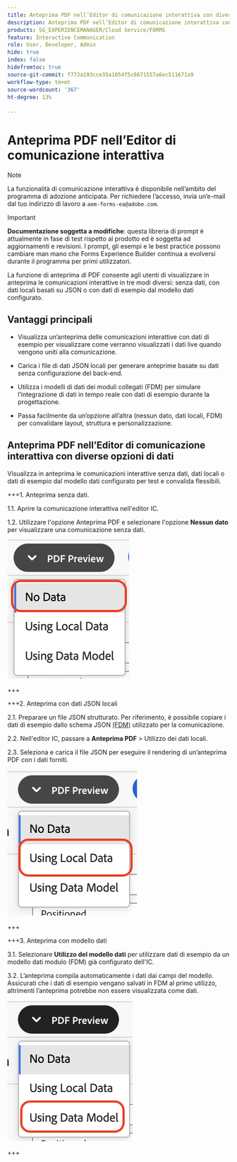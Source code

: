 ```yaml
---
title: Anteprima PDF nell’Editor di comunicazione interattiva con diverse opzioni di dati
description: Anteprima PDF nell’Editor di comunicazione interattiva con diverse opzioni di dati per visualizzare in anteprima le comunicazioni interattive in tre modi diversi.
products: SG_EXPERIENCEMANAGER/Cloud Service/FORMS
feature: Interactive Communication
role: User, Developer, Admin
hide: true
index: false
hidefromtoc: true
source-git-commit: f772a193cce35a1054f5c6671557a6ec511671a9
workflow-type: tm+mt
source-wordcount: '367'
ht-degree: 13%

---
```



# Anteprima PDF nell’Editor di comunicazione interattiva

>[!NOTE]
>
> La funzionalità di comunicazione interattiva è disponibile nell’ambito del programma di adozione anticipata. Per richiedere l’accesso, invia un’e-mail dal tuo indirizzo di lavoro a `aem-forms-ea@adobe.com`.

>[!IMPORTANT]
>
> **Documentazione soggetta a modifiche**: questa libreria di prompt è attualmente in fase di test rispetto al prodotto ed è soggetta ad aggiornamenti e revisioni. I prompt, gli esempi e le best practice possono cambiare man mano che Forms Experience Builder continua a evolversi durante il programma per primi utilizzatori.

La funzione di anteprima di PDF consente agli utenti di visualizzare in anteprima le comunicazioni interattive in tre modi diversi: senza dati, con dati locali basati su JSON o con dati di esempio dal modello dati configurato.

## Vantaggi principali

- Visualizza un’anteprima delle comunicazioni interattive con dati di esempio per visualizzare come verranno visualizzati i dati live quando vengono uniti alla comunicazione.

- Carica i file di dati JSON locali per generare anteprime basate su dati senza configurazione del back-end.

- Utilizza i modelli di dati dei moduli collegati (FDM) per simulare l’integrazione di dati in tempo reale con dati di esempio durante la progettazione.

- Passa facilmente da un’opzione all’altra (nessun dato, dati locali, FDM) per convalidare layout, struttura e personalizzazione.

## Anteprima PDF nell’Editor di comunicazione interattiva con diverse opzioni di dati

Visualizza in anteprima le comunicazioni interattive senza dati, dati locali o dati di esempio dal modello dati configurato per test e convalida flessibili.

+++&#x200B;1. Anteprima senza dati.

1.1. Aprire la comunicazione interattiva nell&#39;editor IC.

1.2. Utilizzare l&#39;opzione Anteprima PDF e selezionare l&#39;opzione **Nessun dato** per visualizzare una comunicazione senza dati.

![Trova documento IC](/help/forms/interactive-communication/assets/nodata.png)

+++

+++&#x200B;2. Anteprima con dati JSON locali

2.1. Preparare un file JSON strutturato. Per riferimento, è possibile copiare i dati di esempio dallo schema JSON [(FDM)](https://experienceleague.adobe.com/en/docs/experience-manager-cloud-service/content/forms/integrate/use-form-data-model/work-with-form-data-model) utilizzato per la comunicazione.

2.2. Nell&#39;editor IC, passare a **Anteprima PDF** > Utilizzo dei dati locali.

2.3. Seleziona e carica il file JSON per eseguire il rendering di un’anteprima PDF con i dati forniti.

![Trova documento IC](/help/forms/interactive-communication/assets/localdata.png)

+++

+++&#x200B;3. Anteprima con modello dati 

3.1. Selezionare **Utilizzo del modello dati** per utilizzare dati di esempio da un modello dati modulo (FDM) già configurato dell&#39;IC.

3.2. L’anteprima compila automaticamente i dati dai campi del modello. Assicurati che i dati di esempio vengano salvati in FDM al primo utilizzo, altrimenti l’anteprima potrebbe non essere visualizzata come dati.

![Trova documento IC](/help/forms/interactive-communication/assets/datamodel.png)

+++

